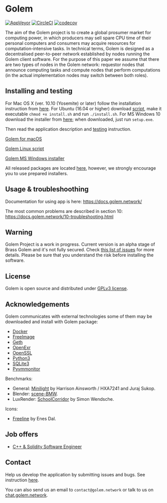 # Golem

[![AppVeyor](https://ci.appveyor.com/api/projects/status/ieb6fm74e0f74qm1?svg=true)](https://ci.appveyor.com/project/golemfactory/golem)
[![CircleCI](https://circleci.com/gh/golemfactory/golem.svg?style=shield)](https://circleci.com/gh/golemfactory/golem)
[![codecov](https://codecov.io/gh/golemfactory/golem/branch/develop/graph/badge.svg)](https://codecov.io/gh/golemfactory/golem)

The aim of the Golem project is to create a global prosumer market for computing power, in which
producers may sell spare CPU time of their personal computers and consumers may acquire resources
for computation-intensive tasks. In technical terms, Golem is designed as a decentralised peer-to-peer
network established by nodes running the Golem client software. For the purpose of this paper we assume
that there are two types of nodes in the Golem network: requestor nodes that announce computing
tasks and compute nodes that perform computations (in the actual implementation nodes may switch
between both roles).

## Installing and testing

For Mac OS X (ver. 10.10 (Yosemite) or later) follow the installation instruction from [here](https://github.com/golemfactory/homebrew-golem).
For Ubuntu (16.04 or higher) download [script](https://raw.githubusercontent.com/golemfactory/golem/develop/Installer/Installer_Linux/install.sh), make it executable `chmod +x install.sh` and run `./install.sh`.
For MS Windows 10 download the installer from [here](https://github.com/golemfactory/golem/releases/); when downloaded, just run `setup.exe`.

Then read the application description and [testing](https://github.com/golemfactory/golem/wiki/Testing) instruction.

[Golem for macOS](https://github.com/golemfactory/homebrew-golem)

[Golem Linux script](https://raw.githubusercontent.com/golemfactory/golem/develop/Installer/Installer_Linux/install.sh)

[Golem MS Windows installer](https://github.com/golemfactory/golem/releases/)

All released packages are located [here](https://github.com/golemfactory/golem/releases), however, we strongly encourage you to use prepared installers.

## Usage & troubleshoothing

Documentation for using app is here: https://docs.golem.network/

The most common problems are described in section 10: https://docs.golem.network/10-troubleshooting.html

## Warning

Golem Project is a work in progress. Current version is an alpha stage of Brass Golem and it's not fully secured. Check [this list of issues](https://github.com/golemfactory/golem/labels/security) for more details.
Please be sure that you understand the risk before installing the software.

## License

Golem is open source and distributed under [GPLv3 license](https://www.gnu.org/licenses/gpl-3.0.html).

## Acknowledgements

Golem communicates with external technologies some of them may be downloaded and install with Golem package:
* [Docker](https://www.docker.com/)
* [FreeImage](http://freeimage.sourceforge.net/)
* [Geth](https://github.com/ethereum/go-ethereum/wiki/geth)
* [OpenExr](http://www.openexr.com/)
* [OpenSSL](https://www.openssl.org/)
* [Python3](https://www.python.org/)
* [SQLite3](https://sqlite.org/index.html)
* [Pyvmmonitor](http://pyvmmonitor.com)

Benchmarks:
* General: [Minilight](http://www.hxa.name/minilight) by Harrison Ainsworth / HXA7241 and Juraj Sukop.
* Blender: [scene-BMW](https://www.blender.org/download/demo-files/).
* LuxRender: [SchoolCorridor](http://www.luxrender.net/wiki/Show-off_pack) by Simon Wendsche.

Icons:
* [Freeline](https://www.iconfinder.com/iconsets/freeline) by Enes Dal.

## Job offers

- [C++ & Solidity Software Engineer](docs/jobs/cpp_and_solidity_software_engineer.md)

## Contact  

Help us develop the application by submitting issues and bugs. See instruction
[here](https://github.com/golemfactory/golem/wiki/Testing).

You can also send us an email to `contact@golem.network` or talk to us on [chat.golem.network](https://chat.golem.network).
